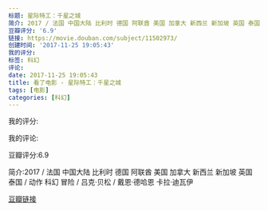 ```yaml
---
标题: 星际特工：千星之城
简介: 2017 / 法国 中国大陆 比利时 德国 阿联酋 美国 加拿大 新西兰 新加坡 英国 泰国 / 动作 科幻 冒险 / 吕克·贝松 / 戴恩·德哈恩 卡拉·迪瓦伊
豆瓣评分: '6.9'
链接: https://movie.douban.com/subject/11502973/
创建时间: '2017-11-25 19:05:43'
我的评分:
标签: 科幻
评论:
date: 2017-11-25 19:05:43
title: 看了电影 - 星际特工：千星之城
tags: [电影]
categories: [科幻]
---
```


我的评分:

我的评论:

豆瓣评分:6.9

简介:2017 / 法国 中国大陆 比利时 德国 阿联酋 美国 加拿大 新西兰 新加坡 英国 泰国 / 动作 科幻 冒险 / 吕克·贝松 / 戴恩·德哈恩 卡拉·迪瓦伊

[豆瓣链接](https://movie.douban.com/subject/11502973/)

